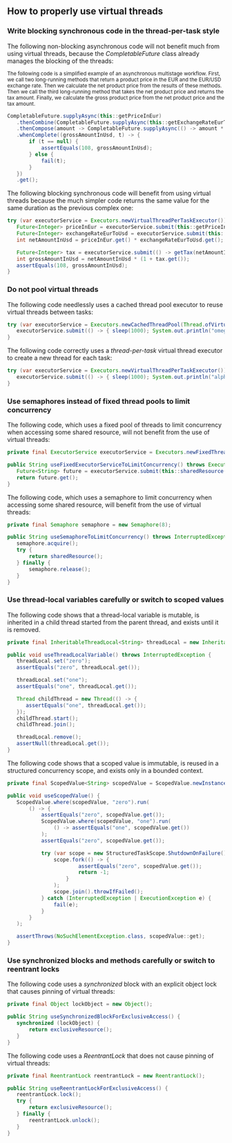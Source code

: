 ## How to properly use virtual threads


### Write blocking synchronous code in the thread-per-task style

The following non-blocking asynchronous code will not benefit much from using virtual threads, because the _CompletableFuture_ class already manages the blocking of the threads:

<sub>The following code is a simplified example of an asynchronous multistage workflow. First, we call two long-running methods that return a product price in the EUR and the EUR/USD exchange rate. Then we calculate the net product price from the results of these methods. Then we call the third long-running method that takes the net product price and returns the tax amount. Finally, we calculate the gross product price from the net product price and the tax amount.</sub>


```java
CompletableFuture.supplyAsync(this::getPriceInEur) 
   .thenCombine(CompletableFuture.supplyAsync(this::getExchangeRateEurToUsd), (price, exchangeRate) -> price * exchangeRate) 
   .thenCompose(amount -> CompletableFuture.supplyAsync(() -> amount * (1 + getTax(amount)))) 
   .whenComplete((grossAmountInUsd, t) -> { 
       if (t == null) {
           assertEquals(108, grossAmountInUsd);
       } else {
           fail(t);
       }
   })
   .get(); 
```


The following blocking synchronous code will benefit from using virtual threads because the much simpler code returns the same value for the same duration as the previous complex one:


```java
try (var executorService = Executors.newVirtualThreadPerTaskExecutor()) {
   Future<Integer> priceInEur = executorService.submit(this::getPriceInEur); 
   Future<Integer> exchangeRateEurToUsd = executorService.submit(this::getExchangeRateEurToUsd); 
   int netAmountInUsd = priceInEur.get() * exchangeRateEurToUsd.get(); 

   Future<Integer> tax = executorService.submit(() -> getTax(netAmountInUsd)); 
   int grossAmountInUsd = netAmountInUsd * (1 + tax.get());
   assertEquals(108, grossAmountInUsd);
}
```



### Do not pool virtual threads

The following code needlessly uses a cached thread pool executor to reuse virtual threads between tasks:


```java
try (var executorService = Executors.newCachedThreadPool(Thread.ofVirtual().factory())) {
   executorService.submit(() -> { sleep(1000); System.out.println("omega"); });
}
```


The following code correctly uses a _thread-per-task_ virtual thread executor to create a new thread for each task:


```java
try (var executorService = Executors.newVirtualThreadPerTaskExecutor()) {
   executorService.submit(() -> { sleep(1000); System.out.println("alpha"); });
}
```



### Use semaphores instead of fixed thread pools to limit concurrency

The following code, which uses a fixed pool of threads to limit concurrency when accessing some shared resource, will not benefit from the use of virtual threads:


```java
private final ExecutorService executorService = Executors.newFixedThreadPool(8);

public String useFixedExecutorServiceToLimitConcurrency() throws ExecutionException, InterruptedException {
   Future<String> future = executorService.submit(this::sharedResource());
   return future.get();
}
```


The following code, which uses a semaphore to limit concurrency when accessing some shared resource, will benefit from the use of virtual threads:


```java
private final Semaphore semaphore = new Semaphore(8);

public String useSemaphoreToLimitConcurrency() throws InterruptedException {
   semaphore.acquire();
   try {
       return sharedResource();
   } finally {
       semaphore.release();
   }
}
```



### Use thread-local variables carefully or switch to scoped values

The following code shows that a thread-local variable is mutable, is inherited in a child thread started from the parent thread, and exists until it is removed.


```java
private final InheritableThreadLocal<String> threadLocal = new InheritableThreadLocal<>();

public void useThreadLocalVariable() throws InterruptedException {
   threadLocal.set("zero");
   assertEquals("zero", threadLocal.get());

   threadLocal.set("one");
   assertEquals("one", threadLocal.get());

   Thread childThread = new Thread(() -> {
      assertEquals("one", threadLocal.get());
   });
   childThread.start();
   childThread.join();

   threadLocal.remove();
   assertNull(threadLocal.get());
}
```


The following code shows that a scoped value is immutable, is reused in a structured concurrency scope, and exists only in a bounded context.


```java
private final ScopedValue<String> scopedValue = ScopedValue.newInstance();

public void useScopedValue() {
   ScopedValue.where(scopedValue, "zero").run(
       () -> {
           assertEquals("zero", scopedValue.get());
           ScopedValue.where(scopedValue, "one").run(
               () -> assertEquals("one", scopedValue.get())
           );
           assertEquals("zero", scopedValue.get());

           try (var scope = new StructuredTaskScope.ShutdownOnFailure()) {
               scope.fork(() -> {
                       assertEquals("zero", scopedValue.get());
                       return -1;
                   }
               );
               scope.join().throwIfFailed();
           } catch (InterruptedException | ExecutionException e) {
               fail(e);
           }
       }
   );

   assertThrows(NoSuchElementException.class, scopedValue::get);
}
```



### Use synchronized blocks and methods carefully or switch to reentrant locks

The following code uses a _synchronized_ block with an explicit object lock that causes pinning of virtual threads:


```java
private final Object lockObject = new Object();

public String useSynchronizedBlockForExclusiveAccess() {
   synchronized (lockObject) {
       return exclusiveResource();
   }
}
```


The following code uses a _ReentrantLock_ that does not cause pinning of virtual threads:


```java
private final ReentrantLock reentrantLock = new ReentrantLock();

public String useReentrantLockForExclusiveAccess() {
   reentrantLock.lock();
   try {
       return exclusiveResource();
   } finally {
       reentrantLock.unlock();
   }
}
```
